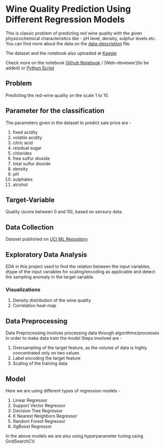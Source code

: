 # Wine Quality Prediction Using Different Regression Models

This is classic problem of predicting red wine quality with the given physicochemical characteristics like - pH level, density, sulphur levels etc.
You can find more about the data on the [data-description](winequality.names) file.

The dataset and the notebook also uploaded at [Kaggle](https://www.kaggle.com/vatsalbajaj/wine-quality-prediction)

Check more on the notebook [Github Notebook](wine-quality.ipynb) / [Web-nbviewer](to be added)
or
[Python Script](wine-quality.py)

## Problem

Predicting the red-wine quality on the scale 1 to 10.

## Parameter for the classification

The parameters given in the dataset to predict sale price are -

1. fixed acidity
2. volatile acidity
3. citric acid
4. residual sugar
5. chlorides
6. free sulfur dioxide
7. total sulfur dioxide
8. density
9. pH
10. sulphates
11. alcohol

## Target-Variable

Quality (score between 0 and 10), based on sensory data.

## Data Collection

Dataset published on [UCI ML Repository](https://archive.ics.uci.edu/ml/machine-learning-databases/wine-quality/)

## Exploratory Data Analysis

EDA in this project used to find the relation between the input variables, dtype of the input variables for scaling/encoding as applicable and detect the sampling anomaly in the target variable.

### Visualizations

1. Density distribution of the wine quality
2. Correlation heat-map

## Data Preprocessing

Data Preprocessing involves processing data through algorithms/processes in order to make data train the model
Steps involved are -

1. Oversampling of the target feature, as the volume of data is highly concentrated only on two values
2. Label encoding the target feature
3. Scaling of the training data

## Model

Here we are using different types of regression models -

1. Linear Regressor
2. Support Vector Regressor
3. Decision Tree Regressor
4. K Nearest Neighbors Regressor
5. Random Forest Regressor
6. XgBoost Regressor

In the above models we are also using hyperparameter tuning using GridSearchCV.
